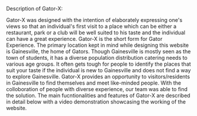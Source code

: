 Description of Gator-X:

Gator-X was designed with the intention of elaborately expressing one's views so that an individual's first visit to a place which can be either a restaurant, park or a club will be well suited to his taste and the individual can have a great experience. Gator-X is the short form for Gator Experience. The primary location kept in mind while designing this website is Gainesville, the home of Gators. Though Gainesville is mostly seen as the town of students, it has a diverse population distribution catering needs to various age groups. It often gets tough for people to identify the places that suit your taste if the individual is new to Gainesville and does not find a way to explore Gainesville. Gator-X provides an opportunity to visitors/residents in Gainesville to find themselves and meet like-minded people. With the colloboration of people with diverse experience, our team was able to find the solution. The main fucntionalities and features of Gator-X are described in detail below with a video demonstration showcasing the working of the website.    

